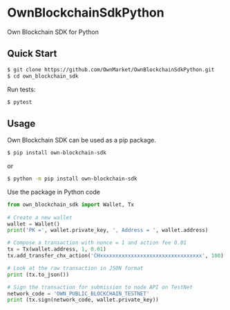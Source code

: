 # OwnBlockchainSdkPython

Own Blockchain SDK for Python

## Quick Start

```bash
$ git clone https://github.com/OwnMarket/OwnBlockchainSdkPython.git
$ cd own_blockchain_sdk
```

Run tests:
```bash
$ pytest
```

## Usage

Own Blockchain SDK can be used as a pip package.

```bash
$ pip install own-blockchain-sdk
```

or 

``` bash
$ python -m pip install own-blockchain-sdk
```

Use the package in Python code

```python
from own_blockchain_sdk import Wallet, Tx
    
# Create a new wallet
wallet = Wallet()
print('PK =', wallet.private_key, ', Address = ', wallet.address)

# Compose a transaction with nonce = 1 and action fee 0.01
tx = Tx(wallet.address, 1, 0.01)
tx.add_transfer_chx_action('CHxxxxxxxxxxxxxxxxxxxxxxxxxxxxxxxxx', 100) # Transfer 100 CHX to CHxxx... address.

# Look at the raw transaction in JSON format
print (tx.to_json())

# Sign the transaction for submission to node API on TestNet
network_code = 'OWN_PUBLIC_BLOCKCHAIN_TESTNET'
print (tx.sign(network_code, wallet.private_key))
```